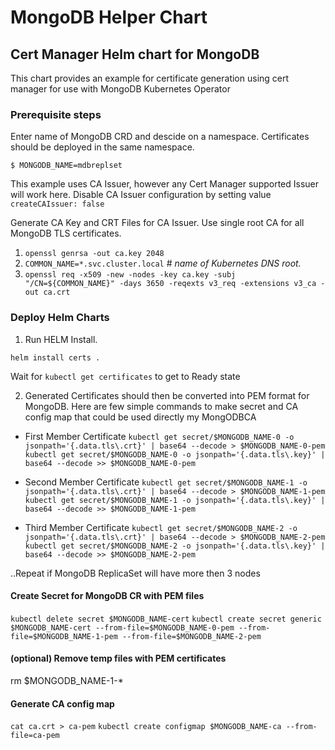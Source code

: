 # MongoDB Helper Chart
## Cert Manager Helm chart for MongoDB 

This chart provides an example for certificate generation using  cert manager for use with MongoDB Kubernetes Operator


### Prerequisite steps
Enter name of MongoDB CRD and descide on a namespace. Certificates should be deployed in the same namespace.

`` $ MONGODB_NAME=mdbreplset
``

This example uses CA Issuer, however any Cert Manager supported Issuer will work here.
Disable CA Issuer configuration by setting value `createCAIssuer: false`

Generate CA Key and CRT Files for CA Issuer. Use single root CA for all MongoDB TLS certificates.

1. `openssl genrsa -out ca.key 2048`
2. `COMMON_NAME=*.svc.cluster.local`  # _name of Kubernetes DNS root._
3. `openssl req -x509 -new -nodes -key ca.key -subj "/CN=${COMMON_NAME}" -days 3650 -reqexts v3_req -extensions v3_ca -out ca.crt`

### Deploy Helm Charts

1. Run HELM Install.

`helm install certs .`

Wait for `kubectl get certificates` to get to Ready state

2. Generated Certificates should then be converted into PEM format for MongoDB. Here are few simple commands to make secret and CA config map that could be used directly my MongODBCA

* First Member Certificate
`kubectl get secret/$MONGODB_NAME-0 -o jsonpath='{.data.tls\.crt}' | base64 --decode > $MONGODB_NAME-0-pem`
`kubectl get secret/$MONGODB_NAME-0 -o jsonpath='{.data.tls\.key}' | base64 --decode >> $MONGODB_NAME-0-pem`
* Second Member Certificate
`kubectl get secret/$MONGODB_NAME-1 -o jsonpath='{.data.tls\.crt}' | base64 --decode > $MONGODB_NAME-1-pem`
`kubectl get secret/$MONGODB_NAME-1 -o jsonpath='{.data.tls\.key}' | base64 --decode >> $MONGODB_NAME-1-pem`

* Third Member Certificate
`kubectl get secret/$MONGODB_NAME-2 -o jsonpath='{.data.tls\.crt}' | base64 --decode > $MONGODB_NAME-2-pem`
`kubectl get secret/$MONGODB_NAME-2 -o jsonpath='{.data.tls\.key}' | base64 --decode >> $MONGODB_NAME-2-pem`

..Repeat if MongoDB ReplicaSet will have more then 3 nodes

#### Create Secret for MongoDB CR with PEM files 
```kubectl delete secret $MONGODB_NAME-cert```
```kubectl create secret generic $MONGODB_NAME-cert --from-file=$MONGODB_NAME-0-pem --from-file=$MONGODB_NAME-1-pem --from-file=$MONGODB_NAME-2-pem```

#### (optional) Remove temp files with PEM certificates

rm $MONGODB_NAME-1-*


#### Generate CA config map

`cat ca.crt > ca-pem`
`kubectl create configmap $MONGODB_NAME-ca --from-file=ca-pem`






